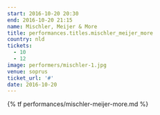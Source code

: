 ```yaml
---
start: 2016-10-20 20:30
end: 2016-10-20 21:15
name: Mischler, Meijer & More
title: performances.titles.mischler_meijer_more
country: nld
tickets:
  - 10
  - 12
image: performers/mischler-1.jpg
venue: soprus
ticket_url: '#'
date: 2016-10-20
---
```


{% tf performances/mischler-meijer-more.md %}
